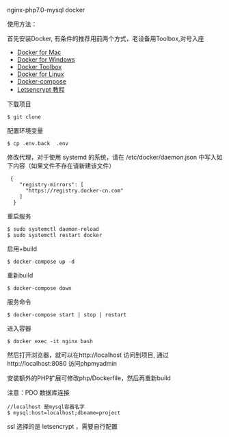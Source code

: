 nginx-php7.0-mysql  docker

使用方法：

首先安装Docker, 有条件的推荐用前两个方式，老设备用Toolbox,对号入座

 - [Docker for Mac](https://docs.docker.com/docker-for-mac/)
 - [Docker for Windows](https://docs.docker.com/docker-for-windows/)
 - [Docker Toolbox](https://www.docker.com/products/docker-toolbox)
 - [Docker for Linux](https://docs.docker.com/install/linux/docker-ce/centos/)
 - [Docker-compose](https://github.com/docker/compose/releases)
 - [Letsencrypt 教程](https://www.jianshu.com/p/ddc618d42cba)

下载项目

    $ git clone 
    
配置环境变量
 
    $ cp .env.back  .env
 
 
修改代理，对于使用 systemd 的系统，请在 /etc/docker/daemon.json 中写入如下内容（如果文件不存在请新建该文件）

     {
        "registry-mirrors": [
          "https://registry.docker-cn.com"
        ]
      }
      
重启服务

    $ sudo systemctl daemon-reload
    $ sudo systemctl restart docker      
  
 
启用+build

    $ docker-compose up -d
    
重新build

    $ docker-compose down
    
服务命令

    $ docker-compose start | stop | restart 
	
进入容器

	$ docker exec -it nginx bash  
	
然后打开浏览器，就可以在http://localhost 访问到项目, 通过http://localhost:8080 访问phpmyadmin

安装额外的PHP扩展可修改php/Dockerfile，然后再重新build

注意：PDO 数据库连接

    //localhost 是mysql容器名字
    $ mysql:host=localhost;dbname=project 
    
ssl 选择的是 letsencrypt ，需要自行配置